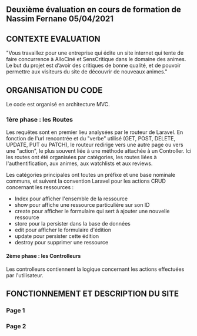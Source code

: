 ## Deuxième évaluation en cours de formation de Nassim Fernane 05/04/2021

## **CONTEXTE EVALUATION**

"Vous travaillez pour une entreprise qui édite un site internet qui tente de faire concurrence à AlloCiné et SensCritique dans le domaine des animes. Le but du projet est d’avoir des critiques de bonne qualité, et de pouvoir permettre aux visiteurs du site de découvrir de nouveaux animes."

## **ORGANISATION DU CODE**

Le code est organisé en architecture MVC.

### **1ère phase : les Routes**

Les requêtes sont en premier lieu analysées par le routeur de Laravel. En fonction de l'url rencontrée et du "verbe" utilisé (GET, POST, DELETE, UPDATE, PUT ou PATCH), le routeur redirige vers une autre page ou vers une "action", le plus souvent liée à une méthode attachée à un Controller. Ici les routes ont été organisées par catégories, les routes liées à l'authentification, aux animes, aux watchlists et aux reviews.

Les catégories principales ont toutes un préfixe et une base nominale communs, et suivent la convention Laravel pour les actions CRUD concernant les ressources :

-   Index pour afficher l'ensemble de la ressource
-   show pour affiche une ressource particulière sur son ID
-   create pour afficher le formulaire qui sert à ajouter une nouvelle ressource
-   store pour la persister dans la base de données
-   edit pour afficher le formulaire d'édition
-   update pour persister cette édition
-   destroy pour supprimer une ressource

#### 2ème phase : les Controlleurs

Les controlleurs contiennent la logique concernant les actions effectuées par l'utilisateur.

## **FONCTIONNEMENT ET DESCRIPTION DU SITE**

### Page 1

### Page 2
